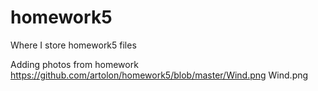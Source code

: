 # homework5
Where I store homework5 files

Adding photos from homework
https://github.com/artolon/homework5/blob/master/Wind.png
Wind.png
